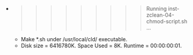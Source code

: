 * >>>>>>>>> Running inst-zclean-04-chmod-script.sh ...
  * Make *.sh under /usr/local/cld/ executable.
  * Disk size = 6416780K. Space Used = 8K. Runtime = 00:00:00:01.
